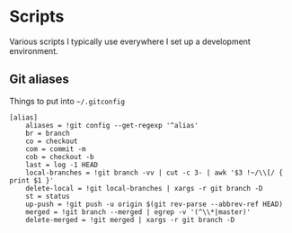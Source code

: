 # Scripts
Various scripts I typically use everywhere I set up a development environment.

## Git aliases
Things to put into `~/.gitconfig`

```
[alias]
    aliases = !git config --get-regexp '^alias' 
    br = branch
    co = checkout
    com = commit -m
    cob = checkout -b
    last = log -1 HEAD
    local-branches = !git branch -vv | cut -c 3- | awk '$3 !~/\\[/ { print $1 }'
    delete-local = !git local-branches | xargs -r git branch -D
    st = status
    up-push = !git push -u origin $(git rev-parse --abbrev-ref HEAD)
    merged = !git branch --merged | egrep -v '(^\\*|master)'
    delete-merged = !git merged | xargs -r git branch -D
```
